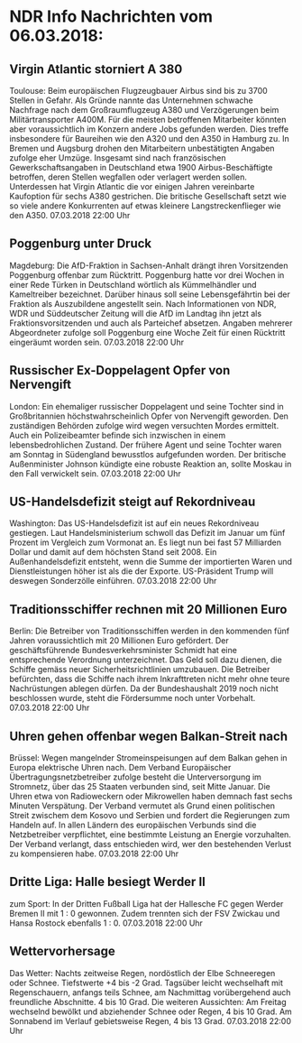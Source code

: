 # NDR Info Nachrichten vom 06.03.2018:


## Virgin Atlantic storniert A 380
Toulouse: Beim europäischen Flugzeugbauer Airbus sind bis zu 3700 Stellen in Gefahr. Als Gründe nannte das Unternehmen schwache Nachfrage nach dem Großraumflugzeug A380 und Verzögerungen beim Militärtransporter A400M. Für die meisten betroffenen Mitarbeiter könnten aber voraussichtlich im Konzern andere Jobs gefunden werden. Dies treffe insbesondere für Baureihen wie den A320 und den A350 in Hamburg zu. In Bremen und Augsburg drohen den Mitarbeitern unbestätigten Angaben zufolge eher Umzüge. Insgesamt sind nach französischen Gewerkschaftsangaben in Deutschland etwa 1900 Airbus-Beschäftigte betroffen, deren Stellen wegfallen oder verlagert werden sollen. Unterdessen hat Virgin Atlantic die vor einigen Jahren vereinbarte Kaufoption für sechs A380 gestrichen. Die britische Gesellschaft setzt wie so viele andere Konkurrenten auf etwas kleinere Langstreckenflieger wie den A350. 07.03.2018 22:00 Uhr 

## Poggenburg unter Druck
Magdeburg: Die AfD-Fraktion in Sachsen-Anhalt drängt ihren Vorsitzenden Poggenburg offenbar zum Rücktritt. Poggenburg hatte vor drei Wochen in einer Rede Türken in Deutschland wörtlich als Kümmelhändler und Kameltreiber bezeichnet. Darüber hinaus soll seine Lebensgefährtin bei der Fraktion als Auszubildene angestellt sein. Nach Informationen von NDR, WDR und Süddeutscher Zeitung will die AfD im Landtag ihn jetzt als Fraktionsvorsitzenden und auch als Parteichef absetzen. Angaben mehrerer Abgeordneter zufolge soll Poggenburg eine Woche Zeit für einen Rücktritt eingeräumt worden sein. 07.03.2018 22:00 Uhr 

## Russischer Ex-Doppelagent Opfer von Nervengift
London: Ein ehemaliger russischer Doppelagent und seine Tochter sind in Großbritannien höchstwahrscheinlich Opfer von Nervengift
geworden. Den zuständigen Behörden zufolge wird wegen versuchten Mordes ermittelt. Auch ein Polizeibeamter befinde sich inzwischen in einem lebensbedrohlichen Zustand. Der frühere Agent und seine Tochter waren am Sonntag in Südengland bewusstlos aufgefunden worden. Der britische Außenminister Johnson kündigte eine robuste Reaktion an, sollte Moskau in den Fall verwickelt sein. 07.03.2018 22:00 Uhr 

## US-Handelsdefizit steigt auf Rekordniveau
Washington: Das US-Handelsdefizit ist auf ein neues Rekordniveau gestiegen. Laut Handelsministerium schwoll das Defizit im Januar um fünf Prozent im Vergleich zum Vormonat an. Es liegt nun bei fast 57 Milliarden Dollar und damit auf dem höchsten Stand seit 2008. Ein Außenhandelsdefizit entsteht, wenn die Summe der importierten Waren und Dienstleistungen höher ist als die der Exporte. US-Präsident Trump will deswegen Sonderzölle einführen. 07.03.2018 22:00 Uhr 

## Traditionsschiffer rechnen mit 20 Millionen Euro
Berlin: Die Betreiber von Traditionsschiffen werden in den kommenden fünf Jahren voraussichtlich mit 20 Millionen Euro gefördert. Der geschäftsführende Bundesverkehrsminister Schmidt hat eine entsprechende Verordnung unterzeichnet. Das Geld soll dazu dienen, die Schiffe gemäss neuer Sicherheitsrichtlinien umzubauen. Die Betreiber befürchten, dass die Schiffe nach ihrem Inkrafttreten nicht mehr ohne teure Nachrüstungen ablegen dürfen. Da der Bundeshaushalt 2019 noch nicht beschlossen wurde, steht die Fördersumme noch unter Vorbehalt. 07.03.2018 22:00 Uhr 

## Uhren gehen offenbar wegen Balkan-Streit nach
Brüssel: Wegen mangelnder Stromeinspeisungen auf dem Balkan gehen in Europa elektrische Uhren nach. Dem Verband Europäischer Übertragungsnetzbetreiber zufolge besteht die Unterversorgung im Stromnetz, über das 25 Staaten verbunden sind, seit Mitte Januar. Die Uhren etwa von Radioweckern oder Mikrowellen haben demnach fast sechs Minuten Verspätung. Der Verband vermutet als Grund einen politischen Streit zwischem dem Kosovo und Serbien und fordert die Regierungen zum Handeln auf. In allen Ländern des europäischen Verbunds sind die Netzbetreiber verpflichtet, eine bestimmte Leistung an Energie vorzuhalten. Der Verband verlangt, dass entschieden wird, wer den bestehenden Verlust zu kompensieren habe. 07.03.2018 22:00 Uhr 

## Dritte Liga: Halle besiegt Werder II
zum Sport: In der Dritten Fußball Liga hat der Hallesche FC gegen Werder Bremen II mit 1 : 0 gewonnen. Zudem trennten sich der FSV Zwickau und Hansa Rostock ebenfalls 1 : 0. 07.03.2018 22:00 Uhr 

## Wettervorhersage
Das Wetter:
Nachts zeitweise Regen, nordöstlich der Elbe Schneeregen oder Schnee. Tiefstwerte +4 bis -2 Grad. Tagsüber leicht wechselhaft mit Regenschauern, anfangs teils Schnee, am Nachmittag vorübergehend auch freundliche Abschnitte. 4 bis 10 Grad. Die weiteren Aussichten: Am Freitag wechselnd bewölkt und abziehender Schnee oder Regen, 4 bis 10 Grad. Am Sonnabend im Verlauf gebietsweise Regen, 4 bis 13 Grad. 07.03.2018 22:00 Uhr 
